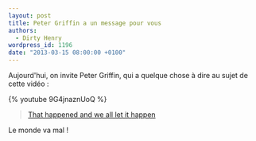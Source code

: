 ```yaml
---
layout: post
title: Peter Griffin a un message pour vous
authors:
  - Dirty Henry
wordpress_id: 1196
date: "2013-03-15 08:00:00 +0100"
---
```


Aujourd'hui, on invite Peter Griffin, qui a quelque chose à dire au sujet de
cette vidéo :

{% youtube 9G4jnaznUoQ %}

[<blockquote>That happened and we all let it happen</blockquote>](http://www.youtube.com/watch?v=M_HyxTAyla8)

Le monde va mal !

